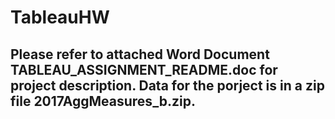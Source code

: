 # TableauHW

## Please refer to attached Word Document TABLEAU_ASSIGNMENT_README.doc for project description. Data for the porject is in a zip file 2017AggMeasures_b.zip.

